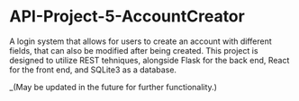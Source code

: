 # API-Project-5-AccountCreator
A login system that allows for users to create an account with different fields, that can also be modified after being created. This project is designed to utilize REST tehniques, alongside Flask for the back end, React for the front end, and SQLite3 as a database. 

_(May be updated in the future for further functionality.)
